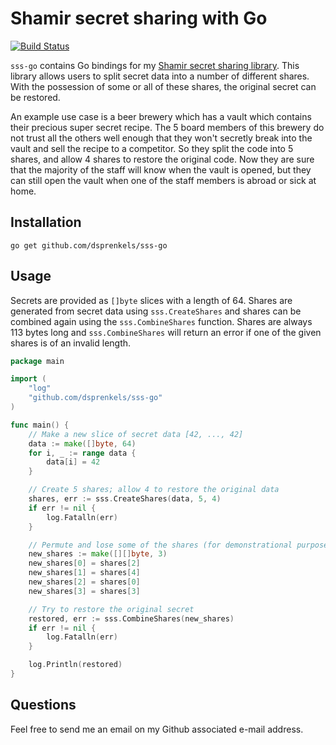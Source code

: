 # Shamir secret sharing with Go

[![Build Status](https://travis-ci.org/dsprenkels/sss-go.svg?branch=master)](https://travis-ci.org/dsprenkels/sss-go)

`sss-go` contains Go bindings for my [Shamir secret sharing library][sss].
This library allows users to split secret data into a number of different
shares. With the possession of some or all of these shares, the original secret
can be restored.

An example use case is a beer brewery which has a vault which contains their
precious super secret recipe. The 5 board members of this brewery do not trust
all the others well enough that they won't secretly break into the vault and
sell the recipe to a competitor. So they split the code into 5 shares, and
allow 4 shares to restore the original code. Now they are sure that the
majority of the staff will know when the vault is opened, but they can still
open the vault when one of the staff members is abroad or sick at home.

## Installation

```shell
go get github.com/dsprenkels/sss-go
```

## Usage

Secrets are provided as `[]byte` slices with a length of 64. Shares are
generated from secret data using `sss.CreateShares` and shares can be combined
again using the `sss.CombineShares` function. Shares are always 113 bytes long
and `sss.CombineShares` will return an error if one of the given shares is of
an invalid length.

```go
package main

import (
    "log"
    "github.com/dsprenkels/sss-go"
)

func main() {
    // Make a new slice of secret data [42, ..., 42]
    data := make([]byte, 64)
    for i, _ := range data {
        data[i] = 42
    }

    // Create 5 shares; allow 4 to restore the original data
    shares, err := sss.CreateShares(data, 5, 4)
    if err != nil {
        log.Fatalln(err)
    }

    // Permute and lose some of the shares (for demonstrational purposes)
    new_shares := make([][]byte, 3)
    new_shares[0] = shares[2]
    new_shares[1] = shares[4]
    new_shares[2] = shares[0]
    new_shares[3] = shares[3]

    // Try to restore the original secret
    restored, err := sss.CombineShares(new_shares)
    if err != nil {
        log.Fatalln(err)
    }

    log.Println(restored)
}
```

## Questions

Feel free to send me an email on my Github associated e-mail address.

[randombytes]: https://github.com/dsprenkels/randombytes
[sss]: https://github.com/dsprenkels/sss
